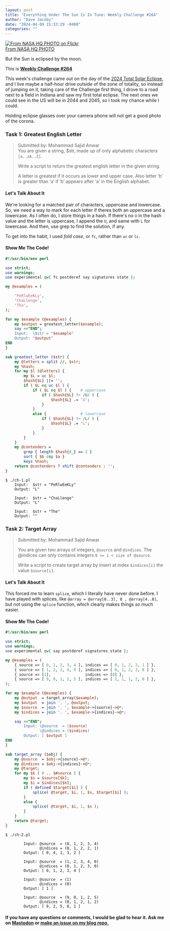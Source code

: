 ```yaml
---
layout: post
title: "Everything Under The Sun Is In Tune: Weekly Challenge #264"
author: "Dave Jacoby"
date: "2024-04-09 15:33:29 -0400"
categories: ""
---
```


[![From NASA HQ PHOTO on Flickr](https://jacoby-lpwk.onrender.com/images/nasa_eclipse.jpg) <br> From NASA HQ PHOTO ](https://www.flickr.com/photos/nasahqphoto/53640745976/in/album-72177720315879304/)

But the Sun is eclipsed by the moon.

This is **[Weekly Challenge #264](https://theweeklychallenge.org/blog/perl-weekly-challenge-264/)**

This week's challenge came out on the day of the [2024 Total Solar Eclipse](https://science.nasa.gov/eclipses/future-eclipses/eclipse-2024/), and I live maybe a half-hour drive outside of the zone of totality, so instead of jumping on it, taking care of the Challenge first thing, I drove to a road next to a field in Indiana and saw my first total eclipse. The next ones we could see in the US will be in 2044 and 2045, so I took my chance while I could.

Holding eclipse glasses over your camera phone will not get a good photo of the corona.

### Task 1: Greatest English Letter

> Submitted by: Mohammad Sajid Anwar  
> You are given a string, $str, made up of only alphabetic characters `[a..zA..Z]`.
>
> Write a script to return the greatest english letter in the given string.
>
> A letter is greatest if it occurs as lower and upper case. Also letter ‘b’ is greater than ‘a’ if ‘b’ appears after ‘a’ in the English alphabet.

#### Let's Talk About It

We're looking for a matched pair of characters, uppercase and lowercase. So, we need a way to mark for each letter if theres both an uppercase and a lowercase. As I often do, I store things in a hash. If there's no `U` in the hash value and the letter is uppercase, I append the `U`, and same with `L` for lowercase. And then, use grep to find the solution, if any.

To get into the habit, I used _fold case_, or `fc`, rather than `uc` or `lc`.

#### Show Me The Code!

```perl
#!/usr/bin/env perl

use strict;
use warnings;
use experimental qw{ fc postderef say signatures state };

my @examples = (

    'PeRlwEeKLy',
    'ChaLlenge',
    'The',
);

for my $example (@examples) {
    my $output = greatest_letter($example);
    say <<"END";
    Input:  \$str = "$example"
    Output: "$output"
END
}

sub greatest_letter ($str) {
    my @letters = split //, $str;
    my %hash;
    for my $l (@letters) {
        my $L = uc $l;
        $hash{$L} ||= '';
        if ( $L eq uc $l ) {
            if ( $L eq $l ) {    # uppercase
                if ( $hash{$L} !~ /U/ ) {
                    $hash{$L} .= 'U';
                }
            }
            else {               # lowercase
                if ( $hash{$L} !~ /L/ ) {
                    $hash{$L} .= 'L';
                }
            }
        }
    }
    my @contenders =
        grep { length $hash{$_} == 2 }
        sort { $b cmp $a }
        keys %hash;
    return @contenders ? shift @contenders : '';
}
```

```text
$ ./ch-1.pl
    Input:  $str = "PeRlwEeKLy"
    Output: "L"

    Input:  $str = "ChaLlenge"
    Output: "L"

    Input:  $str = "The"
    Output: ""
```

### Task 2: Target Array

> Submitted by: Mohammad Sajid Anwar
>
> You are given two arrays of integers, `@source` and `@indices`. The @indices can only contains integers `0 <= i < size of @source`.
>
> Write a script to create target array by insert at index `$indices[i]` the value `$source[i]`.

#### Let's Talk About It

This forced me to learn `splice`, which I literally have never done before. I have played with splices, like `@array = @array[0..3], 8 , @array[4..8]`, but not using the `splice` function, which clearly makes things _so_ much easier.

#### Show Me The Code!

```perl
#!/usr/bin/env perl

use strict;
use warnings;
use experimental qw{ say postderef signatures state };

my @examples = (
    { source => [ 0, 1, 2, 3, 4 ], indices => [ 0, 1, 2, 2, 1 ] },
    { source => [ 1, 2, 3, 4, 0 ], indices => [ 0, 1, 2, 3, 0 ] },
    { source => [1],               indices => [0] },
    { source => [ 9, 0, 1, 2, 5 ], indices => [ 2, 1, 1, 2, 0 ] },
);

for my $example (@examples) {
    my @output  = target_array($example);
    my $output  = join ', ', @output;
    my $source  = join ', ', $example->{source}->@*;
    my $indices = join ', ', $example->{indices}->@*;

    say <<"END";
        Input: \@source  = ($source)
               \@indices = ($indices)
        Output: [ $output ]
END
}

sub target_array ($obj) {
    my @source  = $obj->{source}->@*;
    my @indices = $obj->{indices}->@*;
    my @target;
    for my $k ( 0 .. $#source ) {
        my $s = $source[$k];
        my $i = $indices[$k];
        if ( defined $target[$i] ) {
            splice( @target, $i, 1, $s, $target[$i] );
        }
        else {
            splice( @target, $i, 1, $s );
        }
    }
    return @target;
}
```

```text
$ ./ch-2.pl

        Input: @source  = (0, 1, 2, 3, 4)
               @indices = (0, 1, 2, 2, 1)
        Output: [ 0, 4, 1, 3, 2 ]

        Input: @source  = (1, 2, 3, 4, 0)
               @indices = (0, 1, 2, 3, 0)
        Output: [ 0, 1, 2, 3, 4 ]

        Input: @source  = (1)
               @indices = (0)
        Output: [ 1 ]

        Input: @source  = (9, 0, 1, 2, 5)
               @indices = (0, 1, 2, 1, 2)
        Output: [ 9, 2, 5, 0, 1 ]
```

#### If you have any questions or comments, I would be glad to hear it. Ask me on [Mastodon](https://mastodon.xyz/@jacobydave) or [make an issue on my blog repo.](https://github.com/jacoby/jacoby.github.io)
